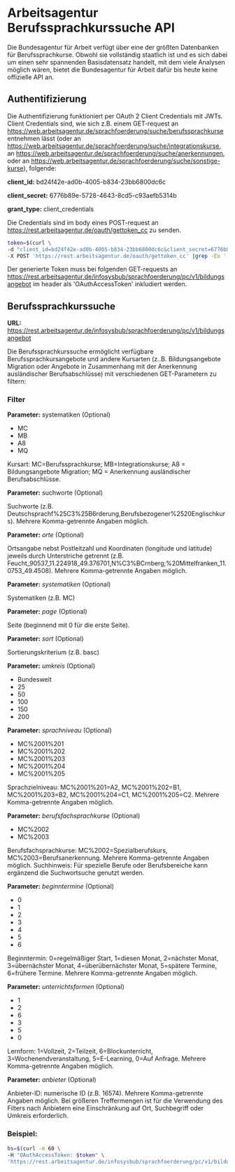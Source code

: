 # Arbeitsagentur Berufssprachkurssuche API 
Die Bundesagentur für Arbeit verfügt über eine der größten Datenbanken für Berufssprachkurse. Obwohl sie vollständig staatlich ist und es sich dabei um einen sehr spannenden Basisdatensatz handelt, mit dem viele Analysen möglich wären, bietet die Bundesagentur für Arbeit dafür bis heute keine offizielle API an.
	

## Authentifizierung
Die Authentifizierung funktioniert per OAuth 2 Client Credentials mit JWTs.
Client Credentials sind, wie sich z.B. einem GET-request an https://web.arbeitsagentur.de/sprachfoerderung/suche/berufssprachkurse entnehmen lässt (oder an https://web.arbeitsagentur.de/sprachfoerderung/suche/integrationskurse, an https://web.arbeitsagentur.de/sprachfoerderung/suche/anerkennungen, oder an https://web.arbeitsagentur.de/sprachfoerderung/suche/sonstige-kurse), folgende:

**client_id:** bd24f42e-ad0b-4005-b834-23bb6800dc6c

**client_secret:** 6776b89e-5728-4643-8cd5-c93aefb5314b

**grant_type:** client_credentials

Die Credentials sind im body eines POST-request an https://rest.arbeitsagentur.de/oauth/gettoken_cc zu senden.

```bash
token=$(curl \
-d "client_id=bd24f42e-ad0b-4005-b834-23bb6800dc6c&client_secret=6776b89e-5728-4643-8cd5-c93aefb5314b&grant_type=client_credentials" \
-X POST 'https://rest.arbeitsagentur.de/oauth/gettoken_cc' |grep -Eo '[^"]{500,}'|head -n 1)
```

Der generierte Token muss bei folgenden GET-requests an https://rest.arbeitsagentur.de/infosysbub/sprachfoerderung/pc/v1/bildungsangebot im header als 'OAuthAccessToken' inkludiert werden.


## Berufssprachkurssuche

**URL:** https://rest.arbeitsagentur.de/infosysbub/sprachfoerderung/pc/v1/bildungsangebot


Die Berufssprachkurssuche ermöglicht verfügbare Berufssprachkursangebote und andere Kursarten (z..B. Bildungsangebote Migration oder Angebote in Zusammenhang mit der Anerkennung ausländischer Berufsabschlüsse) mit verschiedenen GET-Parametern zu filtern:


### Filter


**Parameter:** systematiken (Optional)

- MC
- MB
- A8
- MQ

Kursart: MC=Berufssprachkurse; MB=Integrationskurse; A8 = Bildungsangebote Migration; MQ = Anerkennung ausländischer Berufsabschlüsse.


**Parameter:** suchworte (Optional)

Suchworte (z.B. Deutschsprachf%25C3%25B6rderung,Berufsbezogener%2520Englischkurs). Mehrere Komma-getrennte Angaben möglich.


**Parameter:** *orte* (Optional)

Ortsangabe nebst Postleitzahl und Koordinaten (longitude und latitude) jeweils durch Unterstriche getrennt (z.B. Feucht_90537_11.224918_49.376701,N%C3%BCrnberg;%20Mittelfranken_11.0753_49.4508). Mehrere Komma-getrennte Angaben möglich.


**Parameter:** *systematiken* (Optional)

Systematiken (z.B. MC) 


**Parameter:** *page* (Optional)

Seite (beginnend mit 0 für die erste Seite).


**Parameter:** *sort* (Optional)

Sortierungskriterium (z.B. basc)


**Parameter:** *umkreis* (Optional)
- Bundesweit
- 25
- 50
- 100
- 150
- 200


**Parameter:** *sprachniveau* (Optional)
- MC%2001%201
- MC%2001%202
- MC%2001%203
- MC%2001%204
- MC%2001%205

Sprachzielniveau: MC%2001%201=A2, MC%2001%202=B1, MC%2001%203=B2, MC%2001%204=C1, MC%2001%205=C2. Mehrere Komma-getrennte Angaben möglich.


**Parameter:** *berufsfachsprachkurse*  (Optional)
- MC%2002
- MC%2003

Berufsfachsprachkurse: MC%2002=Spezialberufskurs, MC%2003=Berufsanerkennung. Mehrere Komma-getrennte Angaben möglich. 
Suchhinweis: Für spezielle Berufe oder Berufsbereiche kann ergänzend die Suchwort­suche genutzt werden. 


**Parameter:** *beginntermine*  (Optional)
- 0
- 1
- 2
- 3
- 4
- 5
- 6

Beginntermin: 0=regelmäßiger Start, 1=diesen Monat, 2=nächster Monat, 3=übernächster Monat, 4=überübernächster Monat, 5=spätere Termine, 6=frühere Termine. Mehrere Komma-getrennte Angaben möglich.


**Parameter:** *unterrichtsformen*  (Optional)
- 1
- 2
- 6
- 3
- 5
- 0

Lernform: 1=Vollzeit, 2=Teilzeit, 6=Blockunterricht, 3=Wochenendveranstaltung, 5=E-Learning, 0=Auf Anfrage. Mehrere Komma-getrennte Angaben möglich.


**Parameter:** *anbieter*  (Optional)

Anbieter-ID: numerische ID (z.B. 16574). Mehrere Komma-getrennte Angaben möglich.
Bei größeren Treffermengen ist für die Verwendung des Filters nach Anbietern eine Einschränkung auf Ort, Suchbegriff oder Umkreis erforderlich. 


### Beispiel:

```bash
bs=$(curl -m 60 \
-H "OAuthAccessToken: $token" \
'https://rest.arbeitsagentur.de/infosysbub/sprachfoerderung/pc/v1/bildungsangebot?systematiken=MC&page=0&umkreis=50&orte=Feucht_11.2147_49.375&sort=basc')
```
